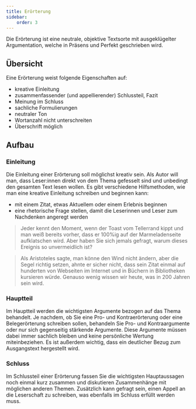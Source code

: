 ```yaml
---
title: Erörterung
sidebar:
    order: 3
---
```


Die Erörterung ist eine neutrale, objektive Textsorte mit ausgeklügelter Argumentation, welche in Präsens und Perfekt geschrieben wird.

## Übersicht

Eine Erörterung weist folgende Eigenschaften auf:

-   kreative Einleitung
-   zusammenfassender (und appellierender) Schlussteil, Fazit
-   Meinung im Schluss
-   sachliche Formulierungen
-   neutraler Ton
-   Wortanzahl nicht unterschreiten
-   Überschrift möglich

## Aufbau

### Einleitung

Die Einleitung einer Erörterung soll möglichst kreativ sein. Als Autor will man, dass Leser:innen direkt von dem Thema gefesselt sind und unbedingt den gesamten Text lesen wollen. Es gibt verschiedene Hilfsmethoden, wie man eine kreative Einleitung schreiben und beginnen kann:

-   mit einem Zitat, etwas Aktuellem oder einem Erlebnis beginnen
-   eine rhetorische Frage stellen, damit die Leserinnen und Leser zum Nachdenken angeregt werden

> Jeder kennt den Moment, wenn der Toast vom Tellerrand kippt und man weiß bereits vorher, dass er 100%ig auf der Marmeladenseite aufklatschen wird. Aber haben Sie sich jemals gefragt, warum dieses Ereignis so unvermeidlich ist?

> Als Aristoteles sagte, man könne den Wind nicht ändern, aber die Segel richtig setzen, ahnte er sicher nicht, dass sein Zitat einmal auf hunderten von Webseiten im Internet und in Büchern in Bibliotheken kursieren würde. Genauso wenig wissen wir heute, was in 200 Jahren sein wird.

### Hauptteil

Im Hauptteil werden die wichtigsten Argumente bezogen auf das Thema behandelt. Je nachdem, ob Sie eine Pro- und Kontraerörterung oder eine Belegerörterung schreiben sollen, behandeln Sie Pro- und Kontraargumente oder nur sich gegenseitig stärkende Argumente. Diese Argumente müssen dabei immer sachlich bleiben und keine persönliche Wertung miteinbeziehen. Es ist außerdem wichtig, dass ein deutlicher Bezug zum Ausgangstext hergestellt wird.

### Schluss

Im Schlussteil einer Erörterung fassen Sie die wichtigsten Hauptaussagen noch einmal kurz zusammen und diskutieren Zusammenhänge mit möglichen anderen Themen. Zusätzlich kann gefragt sein, einen Appell an die Leserschaft zu schreiben, was ebenfalls im Schluss erfüllt werden muss.
